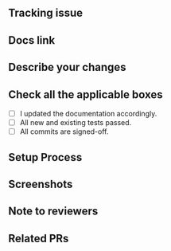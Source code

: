 <!--
Thank you for sending the PR! 
Please fill the applicable details below
Happy contributing!
-->

## Tracking issue

<!-- If your PR fixes an open issue, use `Closes #999` to link your PR with the issue. #999 stands for the issue number you are fixing -->

<!-- Remove this section if not applicable -->

<!-- Example: Closes #31 -->

## Docs link

<!-- Add documentation link built by CI jobs here, and specify the changed place -->

## Describe your changes

<!-- List all the proposed changes in your PR -->

<!-- Mark all the applicable boxes. To mark the box as done follow the following conventions -->
<!--
[x] - Correct; marked as done
[X] - Correct; marked as done
[ ] - Not correct; marked as **not** done
-->

## Check all the applicable boxes <!-- Follow the above conventions to check the box -->

- [ ] I updated the documentation accordingly.
- [ ] All new and existing tests passed.
- [ ] All commits are signed-off.

## Setup Process

<!-- Describe how you set up this PR's environment to help maintainers reproduce your results more easily -->

## Screenshots

<!-- Add all the screenshots which support your changes -->

## Note to reviewers

<!-- Add notes to reviewers if applicable -->

## Related PRs

<!-- Add related pull requests for reviewers to check -->

